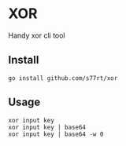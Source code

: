 # XOR
Handy xor cli tool

## Install
`go install github.com/s77rt/xor`

## Usage
`xor input key`  
`xor input key | base64`  
`xor input key | base64 -w 0`  
